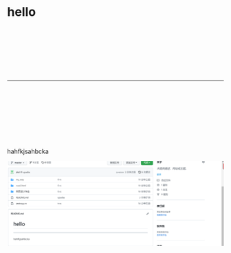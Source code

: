 # hello

​	

​	

​	

​	


--------

​	

​	

​	

​		


​    
hahfkjsahbcka

![image-20220908133844813](README.assets/image-20220908133844813.png)